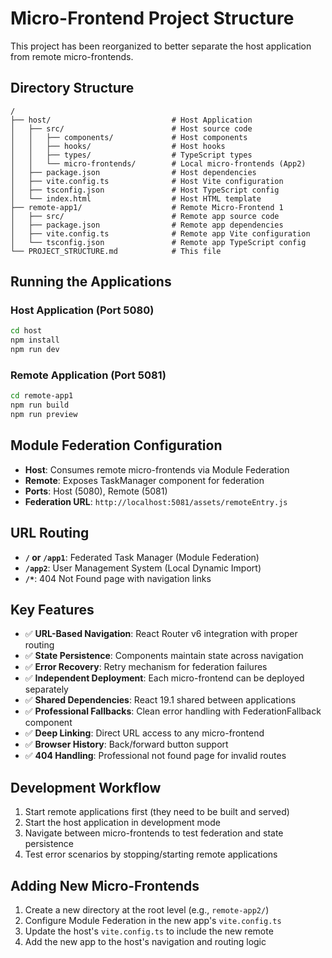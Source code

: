 # Micro-Frontend Project Structure

This project has been reorganized to better separate the host application from remote micro-frontends.

## Directory Structure

```
/
├── host/                           # Host Application
│   ├── src/                        # Host source code
│   │   ├── components/             # Host components
│   │   ├── hooks/                  # Host hooks
│   │   ├── types/                  # TypeScript types
│   │   └── micro-frontends/        # Local micro-frontends (App2)
│   ├── package.json                # Host dependencies
│   ├── vite.config.ts              # Host Vite configuration
│   ├── tsconfig.json               # Host TypeScript config
│   └── index.html                  # Host HTML template
├── remote-app1/                    # Remote Micro-Frontend 1
│   ├── src/                        # Remote app source code
│   ├── package.json                # Remote app dependencies
│   ├── vite.config.ts              # Remote app Vite configuration
│   └── tsconfig.json               # Remote app TypeScript config
└── PROJECT_STRUCTURE.md            # This file
```

## Running the Applications

### Host Application (Port 5080)
```bash
cd host
npm install
npm run dev
```

### Remote Application (Port 5081)
```bash
cd remote-app1
npm run build
npm run preview
```

## Module Federation Configuration

- **Host**: Consumes remote micro-frontends via Module Federation
- **Remote**: Exposes TaskManager component for federation
- **Ports**: Host (5080), Remote (5081)
- **Federation URL**: `http://localhost:5081/assets/remoteEntry.js`

## URL Routing

- **`/` or `/app1`**: Federated Task Manager (Module Federation)
- **`/app2`**: User Management System (Local Dynamic Import)
- **`/*`**: 404 Not Found page with navigation links

## Key Features

- ✅ **URL-Based Navigation**: React Router v6 integration with proper routing
- ✅ **State Persistence**: Components maintain state across navigation
- ✅ **Error Recovery**: Retry mechanism for federation failures
- ✅ **Independent Deployment**: Each micro-frontend can be deployed separately
- ✅ **Shared Dependencies**: React 19.1 shared between applications
- ✅ **Professional Fallbacks**: Clean error handling with FederationFallback component
- ✅ **Deep Linking**: Direct URL access to any micro-frontend
- ✅ **Browser History**: Back/forward button support
- ✅ **404 Handling**: Professional not found page for invalid routes

## Development Workflow

1. Start remote applications first (they need to be built and served)
2. Start the host application in development mode
3. Navigate between micro-frontends to test federation and state persistence
4. Test error scenarios by stopping/starting remote applications

## Adding New Micro-Frontends

1. Create a new directory at the root level (e.g., `remote-app2/`)
2. Configure Module Federation in the new app's `vite.config.ts`
3. Update the host's `vite.config.ts` to include the new remote
4. Add the new app to the host's navigation and routing logic
